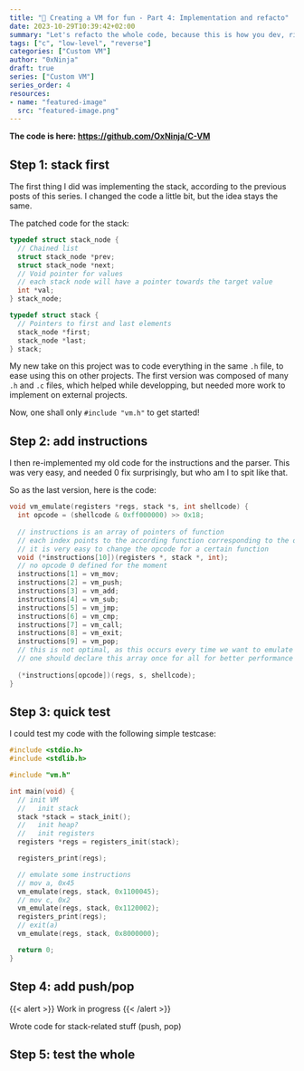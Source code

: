 ```yaml
---
title: "🔎 Creating a VM for fun - Part 4: Implementation and refacto"
date: 2023-10-29T10:39:42+02:00
summary: "Let's refacto the whole code, because this is how you dev, right?"
tags: ["c", "low-level", "reverse"]
categories: ["Custom VM"]
author: "0xNinja"
draft: true
series: ["Custom VM"]
series_order: 4
resources:
- name: "featured-image"
  src: "featured-image.png"
---
```


**The code is here: https://github.com/OxNinja/C-VM**

## Step 1: stack first

The first thing I did was implementing the stack, according to the previous posts of this series. I changed the code a little bit, but the idea stays the same.

The patched code for the stack:

```c
typedef struct stack_node {
  // Chained list
  struct stack_node *prev;
  struct stack_node *next;
  // Void pointer for values
  // each stack node will have a pointer towards the target value
  int *val;
} stack_node;

typedef struct stack {
  // Pointers to first and last elements
  stack_node *first;
  stack_node *last;
} stack;
```

My new take on this project was to code everything in the same `.h` file, to ease using this on other projects. The first version was composed of many `.h` and `.c` files, which helped while developping, but needed more work to implement on external projects.

Now, one shall only `#include "vm.h"` to get started!

## Step 2: add instructions

I then re-implemented my old code for the instructions and the parser. This was very easy, and needed 0 fix surprisingly, but who am I to spit like that.

So as the last version, here is the code:

```c
void vm_emulate(registers *regs, stack *s, int shellcode) {
  int opcode = (shellcode & 0xff000000) >> 0x18;
  
  // instructions is an array of pointers of function
  // each index points to the according function corresponding to the opcode
  // it is very easy to change the opcode for a certain function
  void (*instructions[10])(registers *, stack *, int);
  // no opcode 0 defined for the moment
  instructions[1] = vm_mov;
  instructions[2] = vm_push;
  instructions[3] = vm_add;
  instructions[4] = vm_sub;
  instructions[5] = vm_jmp;
  instructions[6] = vm_cmp;
  instructions[7] = vm_call;
  instructions[8] = vm_exit;
  instructions[9] = vm_pop;                                                 
  // this is not optimal, as this occurs every time we want to emulate code
  // one should declare this array once for all for better performance
  
  (*instructions[opcode])(regs, s, shellcode);
}
```

## Step 3: quick test

I could test my code with the following simple testcase:

```c
#include <stdio.h>
#include <stdlib.h>

#include "vm.h"

int main(void) {
  // init VM
  //   init stack
  stack *stack = stack_init();
  //   init heap?
  //   init registers
  registers *regs = registers_init(stack);

  registers_print(regs);

  // emulate some instructions
  // mov a, 0x45
  vm_emulate(regs, stack, 0x1100045);
  // mov c, 0x2
  vm_emulate(regs, stack, 0x1120002);
  registers_print(regs);
  // exit(a)
  vm_emulate(regs, stack, 0x8000000);

  return 0;
}
```

## Step 4: add push/pop

{{< alert >}}
Work in progress
{{< /alert >}}

Wrote code for stack-related stuff (push, pop)

## Step 5: test the whole

